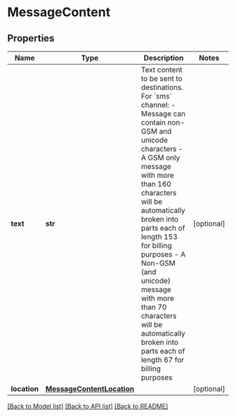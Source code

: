 # MessageContent

## Properties
Name | Type | Description | Notes
------------ | ------------- | ------------- | -------------
**text** | **str** | Text content to be sent to destinations. For &#x60;sms&#x60; channel: - Message can contain non-GSM and unicode characters - A GSM only message with more than 160 characters will be automatically broken   into parts each of length 153 for billing purposes - A Non-GSM (and unicode) message with more than 70 characters will be automatically   broken into parts each of length 67 for billing purposes  | [optional] 
**location** | [**MessageContentLocation**](MessageContentLocation.md) |  | [optional] 

[[Back to Model list]](../README.md#documentation-for-models) [[Back to API list]](../README.md#documentation-for-api-endpoints) [[Back to README]](../README.md)


